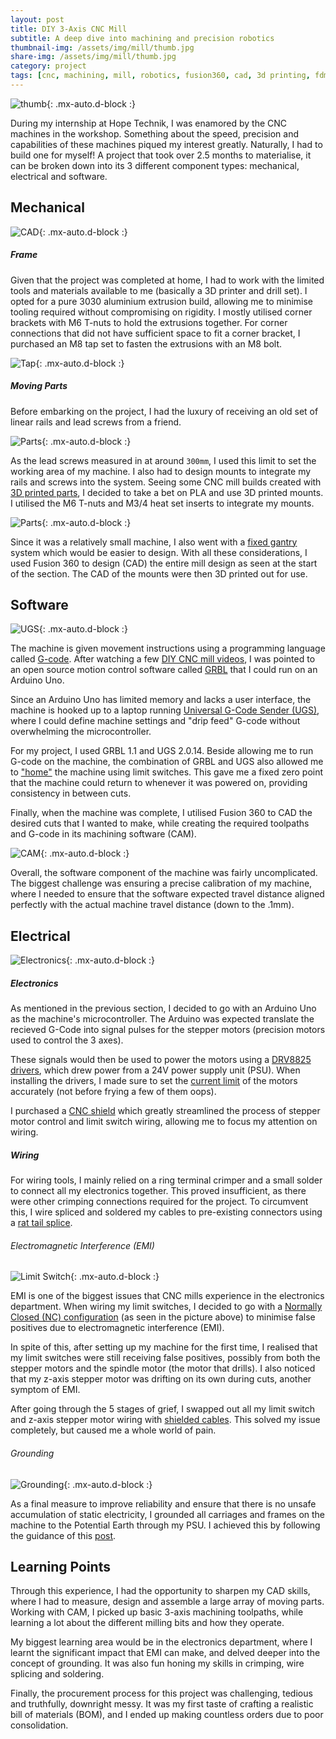 ```yaml
---
layout: post
title: DIY 3-Axis CNC Mill
subtitle: A deep dive into machining and precision robotics
thumbnail-img: /assets/img/mill/thumb.jpg
share-img: /assets/img/mill/thumb.jpg
category: project
tags: [cnc, machining, mill, robotics, fusion360, cad, 3d printing, fdm]
---
```


![thumb](/assets/img/mill/thumb.jpg){: .mx-auto.d-block :}

During my internship at Hope Technik, I was enamored by the CNC machines in the workshop. Something about the speed, precision and capabilities of these machines piqued my interest greatly. Naturally, I had to build one for myself! A project that took over 2.5 months to materialise, it can be broken down into its 3 different component types: mechanical, electrical and software.

## Mechanical ##

![CAD](/assets/img/mill/cad.png){: .mx-auto.d-block :}

##### Frame #####

Given that the project was completed at home, I had to work with the limited tools and materials available to me (basically a 3D printer and drill set). I opted for a pure 3030 aluminium extrusion build, allowing me to minimise tooling required without compromising on rigidity. I mostly utilised corner brackets with M6 T-nuts to hold the extrusions together. For corner connections that did not have sufficient space to fit a corner bracket, I purchased an M8 tap set to fasten the extrusions with an M8 bolt.

![Tap](/assets/img/mill/tap.jpg){: .mx-auto.d-block :}

##### Moving Parts #####

Before embarking on the project, I had the luxury of receiving an old set of linear rails and lead screws from a friend. 

![Parts](/assets/img/mill/parts.jpg){: .mx-auto.d-block :}

As the lead screws measured in at around ```300mm```, I used this limit to set the working area of my machine. I also had to design mounts to integrate my rails and screws into the system. Seeing some CNC mill builds created with [3D printed parts](https://www.youtube.com/watch?v=dkvED8p8bt0&ab_channel=IvanMiranda), I decided to take a bet on PLA and use 3D printed mounts. I utilised the M6 T-nuts and M3/4 heat set inserts to integrate my mounts.

![Parts](/assets/img/mill/3d-printed.jpg){: .mx-auto.d-block :}

Since it was a relatively small machine, I also went with a [fixed gantry](https://cncchronicle.com/fixed_or_moving_gantry_for_cnc_router/) system which would be easier to design. With all these considerations, I used Fusion 360 to design (CAD) the entire mill design as seen at the start of the section. The CAD of the mounts were then 3D printed out for use.

## Software ##

![UGS](/assets/img/mill/ugs.png){: .mx-auto.d-block :}

The machine is given movement instructions using a programming language called [G-code](https://en.wikipedia.org/wiki/G-code#:~:text=G-code%20). After watching a few [DIY CNC mill videos](https://www.youtube.com/watch?v=covhU4L5N5g&themeRefresh=1), I was pointed to an open source motion control software called [GRBL](https://github.com/gnea/grbl/releases) that I could run on an Arduino Uno. 

Since an Arduino Uno has limited memory and lacks a user interface, the machine is hooked up to a laptop running [Universal G-Code Sender (UGS)](https://winder.github.io/ugs_website/), where I could define machine settings and "drip feed" G-code without overwhelming the microcontroller.

For my project, I used GRBL 1.1 and UGS 2.0.14. Beside allowing me to run G-code on the machine, the combination of GRBL and UGS also allowed me to ["home"](https://docs.carbide3d.com/tutorials/tutorial-homing/) the machine using limit switches. This gave me a fixed zero point that the machine could return to whenever it was powered on, providing consistency in between cuts.

Finally, when the machine was complete, I utilised Fusion 360 to CAD the desired cuts that I wanted to make, while creating the required toolpaths and G-code in its machining software (CAM).

![CAM](/assets/img/mill/cam.png){: .mx-auto.d-block :}

Overall, the software component of the machine was fairly uncomplicated. The biggest challenge was ensuring a precise calibration of my machine, where I needed to ensure that the software expected travel distance aligned perfectly with the actual machine travel distance (down to the .1mm).

## Electrical ##

![Electronics](/assets/img/mill/electronics.jpg){: .mx-auto.d-block :}

##### Electronics #####
As mentioned in the previous section, I decided to go with an Arduino Uno as the machine's microcontroller. The Arduino was expected translate the recieved G-Code into signal pulses for the stepper motors (precision motors used to control the 3 axes). 

These signals would then be used to power the motors using a [DRV8825 drivers](https://www.ti.com/product/DRV8825?utm_source=google&utm_medium=cpc&utm_campaign=asc-null-null-GPN_EN-cpc-pf-google-soas&utm_content=DRV8825&ds_k=DRV8825&DCM=yes&gclid=Cj0KCQjw84anBhCtARIsAISI-xdVFkD35j2nTOpprNbP57tjWl3Y0JIAm2A7yympAmYpmfKFiT1fZXoaAtVqEALw_wcB&gclsrc=aw.ds), which drew power from a 24V power supply unit (PSU). When installing the drivers, I made sure to set the [current limit](https://www.youtube.com/watch?time_continue=1&v=89BHS9hfSUk&embeds_referring_euri=https%3A%2F%2Fwww.pololu.com%2F&source_ve_path=Mjg2NjY&feature=emb_logo&ab_channel=PololuRoboticsandElectronics) of the motors accurately (not before frying a few of them oops). 

I purchased a [CNC shield](https://www.youtube.com/watch?v=JlhjcTh4yts&ab_channel=DIYEngineers) which greatly streamlined the process of stepper motor control and limit switch wiring, allowing me to focus my attention on wiring.

##### Wiring #####

For wiring tools, I mainly relied on a ring terminal crimper and a small solder to connect all my electronics together. This proved insufficient, as there were other crimping connections required for the project. To circumvent this, I wire spliced and soldered my cables to pre-existing connectors using a [rat tail splice](https://janmclaine.wordpress.com/2017/03/03/first-blog-post/).

###### Electromagnetic Interference (EMI) ######

![Limit Switch](/assets/img/mill/limit-switch.jpg){: .mx-auto.d-block :}

EMI is one of the biggest issues that CNC mills experience in the electronics department. When wiring my limit switches, I decided to go with a [Normally Closed (NC) configuration](https://www.etechnog.com/2021/12/limit-switch-wiring-diagram-and.html) (as seen in the picture above) to minimise false positives due to electromagnetic interference (EMI). 

In spite of this, after setting up my machine for the first time, I realised that my limit switches were still receiving false positives, possibly from both the stepper motors and the spindle motor (the motor that drills). I also noticed that my z-axis stepper motor was drifting on its own during cuts, another symptom of EMI. 

After going through the 5 stages of grief, I swapped out all my limit switch and z-axis stepper motor wiring with [shielded cables](https://en.wikipedia.org/wiki/Shielded_cable). This solved my issue completely, but caused me a whole world of pain.

###### Grounding ######

![Grounding](/assets/img/mill/grounding.jpg){: .mx-auto.d-block :}

As a final measure to improve reliability and ensure that there is no unsafe accumulation of static electricity, I grounded all carriages and frames on the machine to the Potential Earth through my PSU. I achieved this by following the guidance of this [post](https://openbuilds.com/threads/grounding-and-noise.17659/).

## Learning Points ##

Through this experience, I had the opportunity to sharpen my CAD skills, where I had to measure, design and assemble a large array of moving parts. Working with CAM, I picked up basic 3-axis machining toolpaths, while learning a lot about the different milling bits and how they operate.

My biggest learning area would be in the electronics department, where I learnt the significant impact that EMI can make, and delved deeper into the concept of grounding. It was also fun honing my skills in crimping, wire splicing and soldering.

Finally, the procurement process for this project was challenging, tedious and truthfully, downright messy. It was my first taste of crafting a realistic bill of materials (BOM), and I ended up making countless orders due to poor consolidation.
